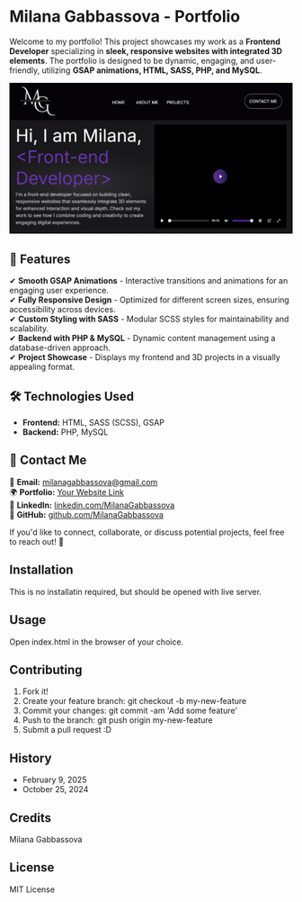 # Milana Gabbassova - Portfolio  

Welcome to my portfolio! This project showcases my work as a **Frontend Developer** specializing in **sleek, responsive websites with integrated 3D elements**. The portfolio is designed to be dynamic, engaging, and user-friendly, utilizing **GSAP animations, HTML, SASS, PHP, and MySQL**.

![Webpage](images/readme-banner.png)


## 🚀 Features  
✔ **Smooth GSAP Animations** - Interactive transitions and animations for an engaging user experience.  
✔ **Fully Responsive Design** - Optimized for different screen sizes, ensuring accessibility across devices.  
✔ **Custom Styling with SASS** - Modular SCSS styles for maintainability and scalability.  
✔ **Backend with PHP & MySQL** - Dynamic content management using a database-driven approach.  
✔ **Project Showcase** - Displays my frontend and 3D projects in a visually appealing format.  

## 🛠 Technologies Used  
- **Frontend:** HTML, SASS (SCSS), GSAP  
- **Backend:** PHP, MySQL  

## 📩 Contact Me  
📧 **Email:** [milanagabbassova@gmail.com](mailto:milanagabbassova@gmail.com)  
🌍 **Portfolio:** [Your Website Link](#)  
💼 **LinkedIn:** [linkedin.com/MilanaGabbassova](https://linkedin.com/in/milana-gabbassova-148842345)  
📁 **GitHub:** [github.com/MilanaGabbassova](https://github.com/Milana041516)  

If you'd like to connect, collaborate, or discuss potential projects, feel free to reach out! 🚀

## Installation
This is no installatin required, but should be opened with live server.

## Usage
Open index.html in the browser of your choice.

## Contributing
1. Fork it!
2. Create your feature branch: git checkout -b my-new-feature
3. Commit your changes: git commit -am 'Add some feature'
4. Push to the branch: git push origin my-new-feature
5. Submit a pull request :D

## History
* February 9, 2025
* October 25, 2024

## Credits
Milana Gabbassova


## License
MIT License